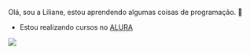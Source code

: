 Olá, sou a Liliane, estou aprendendo algumas coisas de programação. 💝

- Estou realizando cursos no [ALURA](https://www.alurastart.com.br)

![](https://media.tenor.com/XN3y0aqPVJAAAAAM/mario-super-mario-rpg.gif)

<!--
**lilianelovelace25/lilianelovelace25** is a ✨ _special_ ✨ repository because its `README.md` (this file) appears on your GitHub profile.

Here are some ideas to get you started:.

- 🔭 I’m currently working on ...
- 🌱 I’m currently learning ...
- 👯 I’m looking to collaborate on ...
- 🤔 I’m looking for help with ...
- 💬 Ask me about ...
- 📫 How to reach me: ...
- 😄 Pronouns: ...
- ⚡ Fun fact: ...
-->
